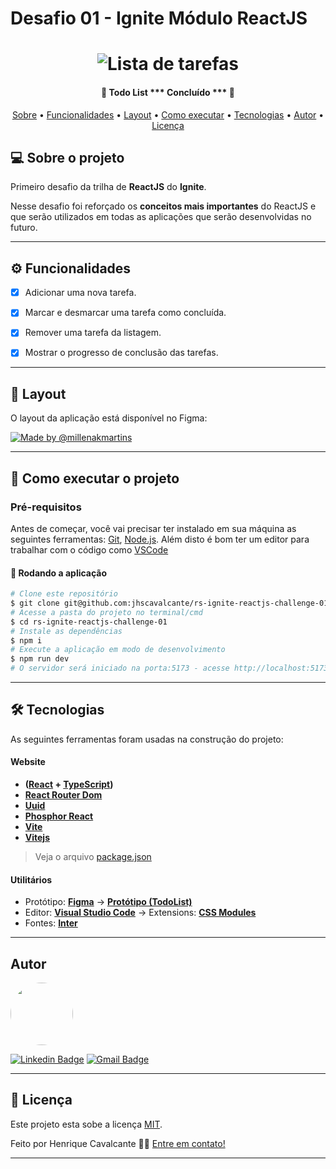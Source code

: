 # Desafio 01 - Ignite Módulo ReactJS 

<h1 align="center">
    <img alt="Lista de tarefas" title="#TodoList" src="./assets/github/banner.png" />
</h1>

<h4 align="center"> 
	🚧  Todo List *** Concluído *** 🚧
</h4>

<p align="center">
 <a href="#-sobre-o-projeto">Sobre</a> •
 <a href="#-funcionalidades">Funcionalidades</a> •
 <a href="#-layout">Layout</a> • 
 <a href="#-como-executar-o-projeto">Como executar</a> • 
 <a href="#-tecnologias">Tecnologias</a> • 
 <a href="#-autor">Autor</a> • 
 <a href="#user-content--licença">Licença</a>
</p>


## 💻 Sobre o projeto

Primeiro desafio da trilha de **ReactJS** do **Ignite**. 

Nesse desafio foi reforçado os **conceitos mais importantes** do ReactJS e que serão utilizados em todas as aplicações que serão desenvolvidas no futuro.


---


## ⚙️ Funcionalidades

- [x] Adicionar uma nova tarefa.
- [x] Marcar e desmarcar uma tarefa como concluída.
- [x] Remover uma tarefa da listagem.
- [x] Mostrar o progresso de conclusão das tarefas.


---


## 🎨 Layout

O layout da aplicação está disponível no Figma:

<a href="https://www.figma.com/file/0n0zDN7zbzhRbaEO74Xesx/ToDo-List/duplicate">
  <img alt="Made by @millenakmartins" src="./assets/github/layout_figma.svg">
</a>


---


## 🚀 Como executar o projeto

### Pré-requisitos

Antes de começar, você vai precisar ter instalado em sua máquina as seguintes ferramentas:
[Git](https://git-scm.com), [Node.js](https://nodejs.org/en/). 
Além disto é bom ter um editor para trabalhar com o código como [VSCode](https://code.visualstudio.com/)

#### 🎲 Rodando a aplicação

```bash
# Clone este repositório
$ git clone git@github.com:jhscavalcante/rs-ignite-reactjs-challenge-01.git
# Acesse a pasta do projeto no terminal/cmd
$ cd rs-ignite-reactjs-challenge-01
# Instale as dependências
$ npm i
# Execute a aplicação em modo de desenvolvimento
$ npm run dev
# O servidor será iniciado na porta:5173 - acesse http://localhost:5173 
```


---


## 🛠 Tecnologias

As seguintes ferramentas foram usadas na construção do projeto:

#### **Website**  

-   **([React](https://reactjs.org/)  +  [TypeScript](https://www.typescriptlang.org/))**
-   **[React Router Dom](https://github.com/ReactTraining/react-router/tree/master/packages/react-router-dom)**
-   **[Uuid](https://github.com/uuidjs/uuid#readme)**
-   **[Phosphor React](https://github.com/phosphor-icons/homepage)**
-   **[Vite](https://github.com/vitejs/vite/tree/main/#readme)**
-   **[Vitejs](https://github.com/vitejs/vite-plugin-react/tree/main/packages/plugin-react#readme)**
> Veja o arquivo  [package.json](https://github.com/jhscavalcante/rs-ignite-reactjs-challenge-01/blob/main/package.json)


#### **Utilitários**

-   Protótipo:  **[Figma](https://www.figma.com/)**  →  **[Protótipo (TodoList)](https://www.figma.com/file/0n0zDN7zbzhRbaEO74Xesx/ToDo-List/duplicate)**
-   Editor:  **[Visual Studio Code](https://code.visualstudio.com/)**  → Extensions:  **[CSS Modules](https://github.com/clinyong/vscode-css-modules)**
-   Fontes:  **[Inter](https://fonts.google.com/specimen/Inter)**


---


## Autor

 <img style="border-radius: 50%;" src="https://avatars.githubusercontent.com/u/16972820?v=4" width="100px;" alt=""/>

[![Linkedin Badge](https://img.shields.io/badge/-Henrique-blue?style=flat-square&logo=Linkedin&logoColor=white&link=https://www.linkedin.com/in/jhscavalcante/)](https://www.linkedin.com/in/jhscavalcante/) 
[![Gmail Badge](https://img.shields.io/badge/-hcavalcante1000@gmail.com-c14438?style=flat-square&logo=Gmail&logoColor=white&link=mailto:hcavalcante1000@gmail.com)](mailto:hcavalcante1000@gmail.com)

---

## 📝 Licença

Este projeto esta sobe a licença [MIT](./LICENSE).

Feito por Henrique Cavalcante 👋🏽 [Entre em contato!](https://www.linkedin.com/in/jhscavalcante/)

---



